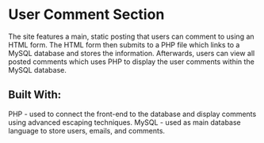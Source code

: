 # User Comment Section
The site features a main, static posting that users can comment to using an HTML form. The HTML form then submits to a PHP file which links to a MySQL database and stores the information. Afterwards, users can view all posted comments which uses PHP to display the user comments within the MySQL database.

## Built With:
PHP - used to connect the front-end to the database and display comments using advanced escaping techniques.
MySQL - used as main database language to store users, emails, and comments.
